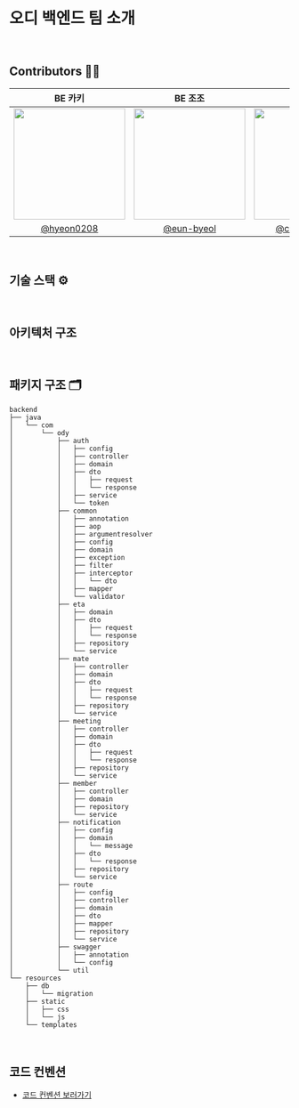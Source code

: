 # 오디 백엔드 팀 소개

<br>

## **Contributors** 🙋🏻‍

|BE 카키|BE 조조|BE 콜리|BE 제리|
|:-:|:-:|:-:|:-:|
|<img src="https://github.com/user-attachments/assets/715866d0-6e23-4326-922b-f20d8c34b5fc" width=200 height=200>|<img src="https://github.com/user-attachments/assets/e5ddea0b-3d1d-4767-85e7-058642dbfa1b" width=200 height=200>|<img src="https://github.com/user-attachments/assets/bb0859db-39e5-4102-ae50-19db20fc9d16" width=200 height=200>|<img src="https://github.com/user-attachments/assets/59cf618a-e2dd-4391-aa25-fe882f6b62e0" width=200 height=200>|
|[@hyeon0208](https://github.com/hyeon0208)|[@eun-byeol](https://github.com/eun-byeol)|[@coli-geonwoo](https://github.com/coli-geonwoo)|[@mzeong](https://github.com/mzeong)|

<br>

## **기술 스택** ⚙️



<br>

## **아키텍처 구조**



<br>

## **패키지 구조** 🗂
```angular2html
backend
├── java
│   └── com
│       └── ody
│           ├── auth
│           │   ├── config
│           │   ├── controller
│           │   ├── domain
│           │   ├── dto
│           │   │   ├── request
│           │   │   └── response
│           │   ├── service
│           │   └── token
│           ├── common
│           │   ├── annotation
│           │   ├── aop
│           │   ├── argumentresolver
│           │   ├── config
│           │   ├── domain
│           │   ├── exception
│           │   ├── filter
│           │   ├── interceptor
│           │   │   └── dto
│           │   ├── mapper
│           │   └── validator
│           ├── eta
│           │   ├── domain
│           │   ├── dto
│           │   │   ├── request
│           │   │   └── response
│           │   ├── repository
│           │   └── service
│           ├── mate
│           │   ├── controller
│           │   ├── domain
│           │   ├── dto
│           │   │   ├── request
│           │   │   └── response
│           │   ├── repository
│           │   └── service
│           ├── meeting
│           │   ├── controller
│           │   ├── domain
│           │   ├── dto
│           │   │   ├── request
│           │   │   └── response
│           │   ├── repository
│           │   └── service
│           ├── member
│           │   ├── controller
│           │   ├── domain
│           │   ├── repository
│           │   └── service
│           ├── notification
│           │   ├── config
│           │   ├── domain
│           │   │   └── message
│           │   ├── dto
│           │   │   └── response
│           │   ├── repository
│           │   └── service
│           ├── route
│           │   ├── config
│           │   ├── controller
│           │   ├── domain
│           │   ├── dto
│           │   ├── mapper
│           │   ├── repository
│           │   └── service
│           ├── swagger
│           │   ├── annotation
│           │   └── config
│           └── util
└── resources
    ├── db
    │   └── migration
    ├── static
    │   ├── css
    │   └── js
    └── templates
```

<br>

## **코드 컨벤션**
- [코드 컨벤션 보러가기](https://sly-face-106.notion.site/0bd7a08f43fa4cb7821bd3392ec3ce5b?pvs=73)
